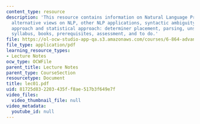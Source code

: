 ```yaml
---
content_type: resource
description: 'This resource contains information on Natural Language Processing (NLP),
  alternative views on NLP, other NLP applications, syntactic ambiguity, symbolic
  approach and statistical approach: determiner placement, parsing, unsupervised methods,
  syllabus, books, prerequisites, assessment, and to do.'
file: https://ol-ocw-studio-app-qa.s3.amazonaws.com/courses/6-864-advanced-natural-language-processing-fall-2005/81725d832203435ff8ae517b3f649e7f_lec01.pdf
file_type: application/pdf
learning_resource_types:
- Lecture Notes
ocw_type: OCWFile
parent_title: Lecture Notes
parent_type: CourseSection
resourcetype: Document
title: lec01.pdf
uid: 81725d83-2203-435f-f8ae-517b3f649e7f
video_files:
  video_thumbnail_file: null
video_metadata:
  youtube_id: null
---
```

